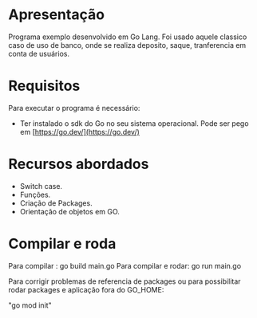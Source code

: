 # Apresentação

Programa exemplo desenvolvido em Go Lang.
Foi usado aquele classico caso de uso de banco, onde se realiza deposito, saque, tranferencia em conta de usuários.


# Requisitos

Para executar o programa é necessário:
* Ter instalado o sdk do Go no seu sistema operacional. Pode ser pego em [https://go.dev/](https://go.dev/) 


# Recursos abordados

* Switch case.
* Funções.
* Criação de Packages.
* Orientação de objetos em GO.


# Compilar e roda

Para compilar        : go build main.go
Para compilar e rodar: go run main.go

Para corrigir problemas de referencia de packages ou para possibilitar rodar packages e aplicação fora do GO_HOME:

"go mod init"

